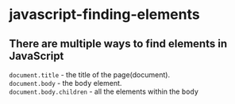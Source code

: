 # javascript-finding-elements

<h2>There are multiple ways to find elements in JavaScript</h2>

```document.title``` - the title of the page(document). <br />
```document.body``` - the <samp>body</samp> element. <br />
```document.body.children``` - all the elements within the <samp>body</samp> <br />


